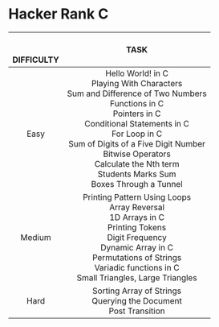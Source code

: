 # Hacker Rank C

| <br /><br />DIFFICULTY |                                                                                                                                                               TASK                                                                                                                                                               |
| :--------------------: | :-------------------------------------------------------------------------------------------------------------------------------------------------------------------------------------------------------------------------------------------------------------------------------------------------------------------------------: |
|       <br />Easy       | Hello World! in C<br />Playing With Characters<br />Sum and Difference of Two Numbers<br />Functions in C<br />Pointers in C<br />Conditional Statements in C<br />For Loop in C<br />Sum of Digits of a Five Digit Number<br />Bitwise Operators<br />Calculate the Nth term<br />Students Marks Sum<br />Boxes Through a Tunnel |
|         Medium         |                                              Printing Pattern Using Loops<br />Array Reversal<br />1D Arrays in C<br />Printing Tokens<br />Digit Frequency<br />Dynamic Array in C<br />Permutations of Strings<br />Variadic functions in C<br />Small Triangles, Large Triangles                                              |
|          Hard          |                                                                                                                             Sorting Array of Strings<br />Querying the Document<br />Post Transition                                                                                                                             |
